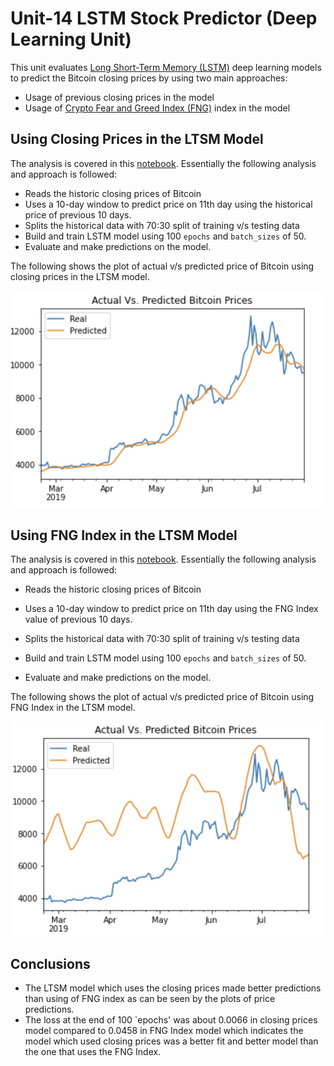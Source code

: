 # Unit-14 LSTM Stock Predictor (Deep Learning Unit)

This unit evaluates [Long Short-Term Memory (LSTM)](https://towardsdatascience.com/illustrated-guide-to-lstms-and-gru-s-a-step-by-step-explanation-44e9eb85bf21) deep learning models to predict the Bitcoin closing prices by using two main approaches:

- Usage of previous closing prices in the model
- Usage of [Crypto Fear and Greed Index (FNG)](https://alternative.me/crypto/fear-and-greed-index/) index in the model


## Using Closing Prices in the LTSM Model

The analysis is covered in this [notebook](Notebooks/lstm_stock_predictor_closing.ipynb).  Essentially the following analysis and approach is followed:

- Reads the historic closing prices of Bitcoin
- Uses a 10-day window to predict price on 11th day using the historical price of previous 10 days.
- Splits the historical data with 70:30 split of training v/s testing data
- Build and train LSTM model using 100 `epochs` and `batch_sizes` of 50. 
- Evaluate and make predictions on the model.

The following shows the plot of actual v/s predicted price of Bitcoin using closing prices in the LTSM model.

![LTSM Close Prices](Images/LTMS_Close_Prices.jpg)



## Using FNG Index in the LTSM Model

The analysis is covered in this [notebook](Notebooks/lstm_stock_predictor_fng.ipynb).  Essentially the following analysis and approach is followed:

- Reads the historic closing prices of Bitcoin
- Uses a 10-day window to predict price on 11th day using the FNG Index value of previous 10 days.
- Splits the historical data with 70:30 split of training v/s testing data
- Build and train LSTM model using 100 `epochs` and `batch_sizes` of 50. 

- Evaluate and make predictions on the model.

The following shows the plot of actual v/s predicted price of Bitcoin using FNG Index in the LTSM model.

![LTSM Close Prices](Images/LTSM_FNG_Index.jpg)

## Conclusions

- The LTSM model which uses the closing prices made better predictions than using of FNG index as can be seen by the plots of price predictions.
- The loss at the end of 100 `epochs' was about 0.0066 in closing prices model compared to 0.0458 in FNG Index model which indicates the model which used closing prices was a better fit and better model than the one that uses the FNG Index.
